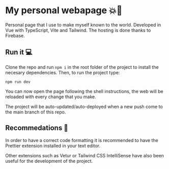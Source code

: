 # My personal webapage 💥🚀

Personal page that I use to make myself known to the world. Developed in Vue with TypeScript, Vite and Tailwind. The hosting is done thanks to Firebase.

## Run it 💻

Clone the repo and run `npm i` in the root folder of the project to install the necesary dependencies. Then, to run the project type:

```
npm run dev
```

You can now open the page following the shell instructions, the web will be reloaded with every change that you make.

The project will be auto-updated/auto-deployed when a new push come to the main branch of this repo.

## Recommedations 👀

In order to have a correct code formatting it is recommended to have the Prettier extension installed in your text editor.

Other extensions such as Vetur or Tailwind CSS IntelliSense have also been useful for the development of the project.

